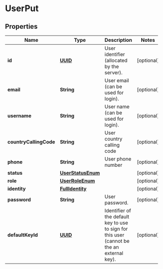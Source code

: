 

# UserPut

## Properties

Name | Type | Description | Notes
------------ | ------------- | ------------- | -------------
**id** | [**UUID**](UUID.md) | User identifier (allocated by the server). |  [optional]
**email** | **String** | User email (can be used for login). |  [optional]
**username** | **String** | User name (can be used for login). |  [optional]
**countryCallingCode** | **String** | User country calling code |  [optional]
**phone** | **String** | User phone number |  [optional]
**status** | [**UserStatusEnum**](UserStatusEnum.md) |  |  [optional]
**role** | [**UserRoleEnum**](UserRoleEnum.md) |  |  [optional]
**identity** | [**FullIdentity**](FullIdentity.md) |  |  [optional]
**password** | **String** | User password. |  [optional]
**defaultKeyId** | [**UUID**](UUID.md) | Identifier of the default key to use to sign for this user (cannot be the an external key). |  [optional]




